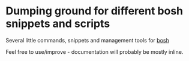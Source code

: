 # Dumping ground for different bosh snippets and scripts
Several little commands, snippets and management tools for [bosh](http://bosh.io)

Feel free to use/improve - documentation will probably be mostly inline.
